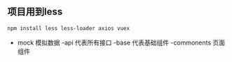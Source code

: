 ## 项目用到less
```html
npm install less less-loader axios vuex
```
- mock 模拟数据
-api 代表所有接口
-base 代表基础组件
-commonents 页面组件
